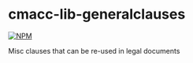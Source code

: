 # cmacc-lib-generalclauses

[![NPM](https://nodei.co/npm/cmacc-lib-generalclauses.png?compact=true)](https://nodei.co/npm/cmacc-lib-generalclauses/)

Misc clauses that can be re-used in legal documents
